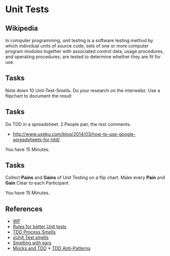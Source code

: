# Unit Tests

## Wikipedia

In computer programming, unit testing is a software testing method by which individual units of source code, sets of one or more computer program modules together with associated control data, usage procedures, and operating procedures, are tested to determine whether they are fit for use.

## Tasks

Note down 10 Unit-Test-Smells. Do your research on the interwebz. Use a flipchart to document the result

## Tasks

Do TDD in a spreadsheet. 2 People pair, the rest comments.

* http://www.uxebu.com/blog/2014/03/how-to-use-google-spreadsheets-for-tdd/

You have 15 Minutes.

## Tasks

Collect **Pains** and **Gains** of Unit Testing on a flip chart. Make every **Pain** and **Gain** Clear to each Participant

You have 15 Minutes.  

## References

* [WP](http://foo.com)
* [Rules for better Unit tests](https://www.ssw.com.au/ssw/Standards/Rules/RulesToBetterUnitTests.aspx)
* [TDD Process Smells](http://agileinaflash.blogspot.de/2009/03/tdd-process-smells.html)
* [xUnit Test smells](http://xunitpatterns.com/Test%20Smells.html)
* [Smelling with ears](http://pivotallabs.com/smelling-with-ears-tdd-influence-design/)
* [Mocks and TDD](http://devblog.avdi.org/2011/09/06/making-a-mockery-of-tdd/)
* [TDD Anti-Patterns](http://blog.james-carr.org/2006/11/03/tdd-anti-patterns/)
